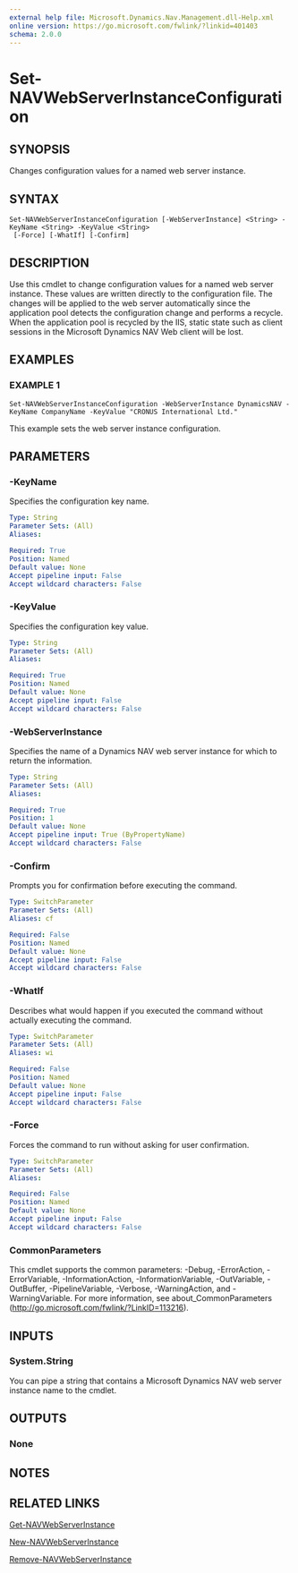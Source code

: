 ```yaml
---
external help file: Microsoft.Dynamics.Nav.Management.dll-Help.xml
online version: https://go.microsoft.com/fwlink/?linkid=401403
schema: 2.0.0
---
```


# Set-NAVWebServerInstanceConfiguration

## SYNOPSIS
Changes configuration values for a named web server instance.

## SYNTAX

```
Set-NAVWebServerInstanceConfiguration [-WebServerInstance] <String> -KeyName <String> -KeyValue <String>
 [-Force] [-WhatIf] [-Confirm]
```

## DESCRIPTION
Use this cmdlet to change configuration values for a named web server instance. These values are written directly to the configuration file. The changes will be applied to the web server automatically since the application pool detects the configuration change and performs a recycle. When the application pool is recycled by the IIS, static state such as client sessions in the Microsoft Dynamics NAV Web client will be lost.

## EXAMPLES

### EXAMPLE 1
```
Set-NAVWebServerInstanceConfiguration -WebServerInstance DynamicsNAV -KeyName CompanyName -KeyValue "CRONUS International Ltd."
```

This example sets the web server instance configuration.

## PARAMETERS

### -KeyName
Specifies the configuration key name.

```yaml
Type: String
Parameter Sets: (All)
Aliases:

Required: True
Position: Named
Default value: None
Accept pipeline input: False
Accept wildcard characters: False
```

### -KeyValue
Specifies the configuration key value.

```yaml
Type: String
Parameter Sets: (All)
Aliases:

Required: True
Position: Named
Default value: None
Accept pipeline input: False
Accept wildcard characters: False
```

### -WebServerInstance
Specifies the name of a Dynamics NAV web server instance for which to return the information.

```yaml
Type: String
Parameter Sets: (All)
Aliases:

Required: True
Position: 1
Default value: None
Accept pipeline input: True (ByPropertyName)
Accept wildcard characters: False
```

### -Confirm
Prompts you for confirmation before executing the command.

```yaml
Type: SwitchParameter
Parameter Sets: (All)
Aliases: cf

Required: False
Position: Named
Default value: None
Accept pipeline input: False
Accept wildcard characters: False
```

### -WhatIf
Describes what would happen if you executed the command without actually executing the command.

```yaml
Type: SwitchParameter
Parameter Sets: (All)
Aliases: wi

Required: False
Position: Named
Default value: None
Accept pipeline input: False
Accept wildcard characters: False
```

### -Force
Forces the command to run without asking for user confirmation.

```yaml
Type: SwitchParameter
Parameter Sets: (All)
Aliases:

Required: False
Position: Named
Default value: None
Accept pipeline input: False
Accept wildcard characters: False
```

### CommonParameters
This cmdlet supports the common parameters: -Debug, -ErrorAction, -ErrorVariable, -InformationAction, -InformationVariable, -OutVariable, -OutBuffer, -PipelineVariable, -Verbose, -WarningAction, and -WarningVariable. For more information, see about_CommonParameters (http://go.microsoft.com/fwlink/?LinkID=113216).

## INPUTS

### System.String
You can pipe a string that contains a Microsoft Dynamics NAV web server instance name to the cmdlet.

## OUTPUTS

### None

## NOTES
## RELATED LINKS

[Get-NAVWebServerInstance](Get-NAVWebServerInstance.md)

[New-NAVWebServerInstance](New-NAVWebServerInstance.md)

[Remove-NAVWebServerInstance](Remove-NAVWebServerInstance.md)
